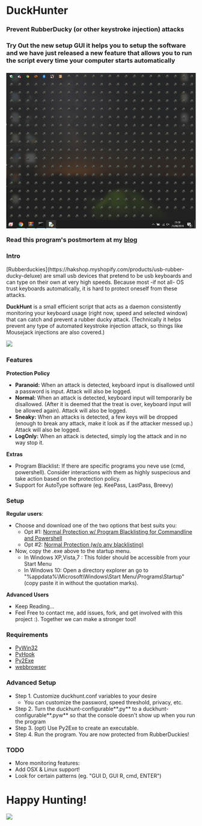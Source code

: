 <h1>DuckHunter</h1>
<h3>Prevent RubberDucky (or other keystroke injection) attacks</h3>
<h3>Try Out the new setup GUI it helps you to setup the software and we have just released a new feature that allows you to run the script every time your computer starts automatically<h3>




![](https://raw.githubusercontent.com/kai9987kai/kai9987kai.github.io/master/screenshot.PNG)


**Read this program's postmortem at my [blog](http://konukoii.com/blog/2016/10/26/duckhunting-stopping-automated-keystroke-injection-attacks/)**
<h3>Intro</h3>
[Rubberduckies](https://hakshop.myshopify.com/products/usb-rubber-ducky-deluxe) are small usb devices that pretend to be usb keyboards and can type on their own at very high speeds. Because most -if not all- OS trust keyboards automatically, it is hard to protect oneself from these attacks.

**DuckHunt** is a small efficient script that acts as a daemon consistently monitoring your keyboard usage (right now, speed and selected window) that can catch and prevent a rubber ducky attack. (Technically it helps prevent any type of automated keystroke injection attack, so things like Mousejack injections are also covered.)

![](http://konukoii.com/blog/wp-content/uploads/2016/10/duckhunt-screenshot.png)

<h3>Features</h3>

**Protection Policy**
 - **Paranoid:** When an attack is detected, keyboard input is disallowed until a password is input. Attack will also be logged.
 - **Normal:** When an attack is detected, keyboard input will temporarily be disallowed. (After it is deemed that the treat is over, keyboard input will be allowed again). Attack will also be logged.
 - **Sneaky:** When an attacks is detected, a few keys will be dropped (enough to break any attack, make it look as if the attacker messed up.) Attack will also be logged.
 - **LogOnly:** When an attack is detected, simply log the attack and in no way stop it. 

**Extras**
 - Program Blacklist: If there are specific programs you neve use (cmd, powershell). Consider interactions with them as highly suspecious and take action based on the protection policy.
 - Support for AutoType software (eg. KeePass, LastPass, Breevy)
 
<h3>Setup</h3>

**Regular users**:
- Choose and download one of the two options that best suits you:
  -  Opt #1: [Normal Protection w/ Program Blacklisting for Commandline and Powershell](https://github.com/pmsosa/duckhunt/raw/master/builds/duckhunt.0.9.blacklist.exe)
  -  Opt #2: [Normal Protection (w/o any blacklisting)](https://github.com/pmsosa/duckhunt/raw/master/builds/duckhunt.0.9.exe)
- Now, copy the .exe above to the startup menu.
  -  In Windows XP,Vista,7 : This folder should be accessible from your Start Menu
  -  In Windows 10: Open a directory explorer an go to "%appdata%\Microsoft\Windows\Start Menu\Programs\Startup" (copy paste it in without the quotation marks).


**Advanced Users**
 - Keep Reading...
 - Feel Free to contact me, add issues, fork, and get involved with this project :). Together we can make a stronger tool!

<h3>Requirements</h3>
 
- [PyWin32](http://starship.python.net/~skippy/win32/Downloads.html)
- [PyHook](https://sourceforge.net/projects/pyhook/)
- [Py2Exe](http://py2exe.org/)
- [webbrowser](https://docs.python.org/2/library/webbrowser.html)




<h3>Advanced Setup</h3>

- Step 1. Customize duckhunt.conf variables to your desire
  -  You can customize the password, speed threshold, privacy, etc.
- Step 2. Turn the duckhunt-configurable**.py** to a duckhunt-configurable**.pyw** so that the console doesn't show up when you run the program
- Step 3. (opt) Use Py2Exe to create an executable.
- Step 4. Run the program. You are now protected from RubberDuckies!

<h3>TODO</h3>

- More monitoring features: 
 - Add OSX & Linux support!
 - Look for certain patterns (eg. "GUI D, GUI R, cmd, ENTER")

 
 <h1>Happy Hunting!</h1>
 
![](http://konukoii.com/blog/wp-content/uploads/2016/10/duck-hunt.jpg)
